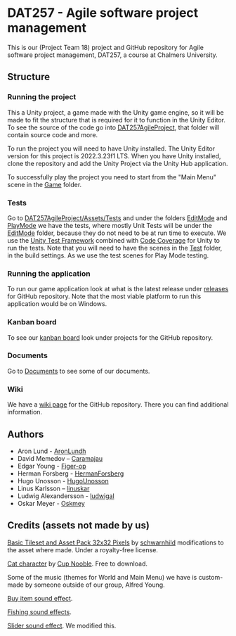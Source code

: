 # DAT257 - Agile software project management
 This is our (Project Team 18) project and GitHub repository for Agile software project management, DAT257, a course at Chalmers University.
 
## Structure
### Running the project
This a Unity project, a game made with the Unity game engine, so it will be made to fit the structure that is required for it to function in the Unity Editor. To see the source of the code go into [DAT257AgileProject](https://github.com/Oskmey/-Agile-software-project-management/tree/main/DAT257AgileProject), that folder will contain source code and more. 

To run the project you will need to have Unity installed. The Unity Editor version for this project is 2022.3.23f1 LTS. When you have Unity installed, clone the repository and add the Unity Project via the Unity Hub application. 

To successfully play the project you need to start from the "Main Menu" scene in the [Game](https://github.com/Oskmey/-Agile-software-project-management/tree/main/DAT257AgileProject/Assets/Scenes/Game) folder.

### Tests
Go to [DAT257AgileProject/Assets/Tests](https://github.com/Oskmey/-Agile-software-project-management/tree/main/DAT257AgileProject/Assets/Tests) and under the folders [EditMode](https://github.com/Oskmey/-Agile-software-project-management/tree/main/DAT257AgileProject/Assets/Tests/EditMode) and [PlayMode](https://github.com/Oskmey/-Agile-software-project-management/tree/main/DAT257AgileProject/Assets/Tests/PlayMode) we have the tests, where mostly Unit Tests will be under the [EditMode](https://github.com/Oskmey/-Agile-software-project-management/tree/main/DAT257AgileProject/Assets/Tests/EditMode) folder, because they do not need to be at run time to execute. We use the [Unity Test Framework](https://docs.unity3d.com/Packages/com.unity.test-framework@1.1/manual/index.html) combined with [Code Coverage](https://docs.unity3d.com/Packages/com.unity.testtools.codecoverage@0.2/manual/index.html) for Unity to run the tests. Note that you will need to have the scenes in the [Test](https://github.com/Oskmey/-Agile-software-project-management/tree/main/DAT257AgileProject/Assets/Scenes/Test) folder, in the build settings. As we use the test scenes for Play Mode testing.

### Running the application
To run our game application look at what is the latest release under [releases](https://github.com/Oskmey/-Agile-software-project-management/releases) for GitHub repository. Note that the most viable platform to run this application would be on Windows.

### Kanban board
To see our [kanban board](https://github.com/users/Oskmey/projects/5) look under projects for the GitHub repository.

### Documents
Go to [Documents](https://github.com/Oskmey/-Agile-software-project-management/tree/main/Documents) to see some of our documents.

### Wiki
We have a [wiki page](https://github.com/Oskmey/-Agile-software-project-management/wiki) for the GitHub repository. There you can find additional information.

## Authors 
* Aron Lund - [AronLundh](https://github.com/AronLundh)
* David Memedov – [Caramajau](https://github.com/Caramajau)
* Edgar Young - [Figer-op](https://github.com/Figer-op)
* Herman Forsberg - [HermanForsberg](https://github.com/HermanForsberg)
* Hugo Unosson - [HugoUnosson](https://github.com/HugoUnosson)
* Linus Karlsson – [linuskar](https://github.com/linuskar)
* Ludwig Alexandersson - [ludwigal](https://github.com/ludwigal)
* Oskar Meyer - [Oskmey](https://github.com/Oskmey)

## Credits (assets not made by us)
[Basic Tileset and Asset Pack 32x32 Pixels](https://schwarnhild.itch.io/basic-tileset-and-asset-pack-32x32-pixels) by [schwarnhild](https://schwarnhild.itch.io/) modifications to the asset where made. Under a royalty-free license.

[Cat character](https://cupnooble.itch.io/sprout-lands-asset-pack) by [Cup Nooble](https://cupnooble.itch.io/). Free to download.

Some of the music (themes for World and Main Menu) we have is custom-made by someone outside of our group, Alfred Young.

[Buy item sound effect](https://studio.youtube.com/channel/UCiCLS2MXCzBK_IIq0k31DrA/music).

[Fishing sound effects](https://sfxr.me/).

[Slider sound effect](https://freesound.org/people/abstraktgeneriert/sounds/233607/). We modified this.
